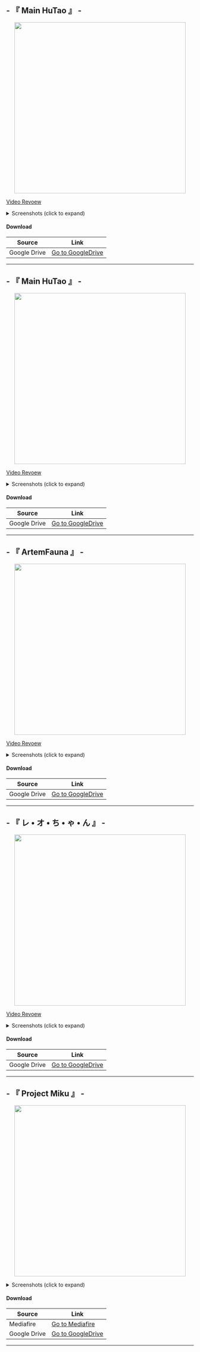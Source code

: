 ## - 『 Main HuTao 』 -


<p align="center"><img src="https://i.imgur.com/jC0GLhu.jpeg" height="460"></p>

[Video Revoew](https://youtu.be/aY0s4D6WZys)

<details>
<summary>Screenshots (click to expand)</summary>
<p align="center"><img src="https://i.imgur.com/68BaeHs.png" title="Welcome"height="480"></p>
<p align="center"><img src="https://i.imgur.com/6QXmsAI.jpeg" title="Menu Background"height="480"></p>
<p align="center"><img src="https://i.imgur.com/S7ZiAku.jpeg" title="Song Select"height="480"></p>
<p align="center"><img src="https://i.imgur.com/C9NxYcq.jpeg" title="Select Modes"height="480"></p>
<p align="center"><img src="https://i.imgur.com/LB1rxb3.jpeg" title="Mod Icons"height="480"></p>
<p align="center"><img src="https://i.imgur.com/Y2HiB12.jpeg" title="Skip"height="480"></p>
<p align="center"><img src="https://i.imgur.com/cMgwZg8.jpeg" title="Gameplay circles"height="480"></p>
<p align="center"><img src="https://i.imgur.com/TlbIeFi.jpeg" title="Screen Pause"height="480"></p>
<p align="center"><img src="https://i.imgur.com/wQQl2AQ.jpeg" title="Screen Fail"height="480"></p>
<p align="center"><img src="https://i.imgur.com/sBPal96.jpeg" title="Section Pass"height="480"></p>
<p align="center"><img src="https://i.imgur.com/j1ByD87.jpeg" title="Section Fail"height="480"></p>
<p align="center"><img src="https://i.imgur.com/XU1OLCn.jpeg" title="Ranking Panel"height="480"></p>
<p align="center"><img src="https://i.imgur.com/ySe5afU.jpeg" title="Ranking Panel"height="480"></p>
</details>

#### Download
Source|Link|
|---|---|
|Google Drive|[Go to GoogleDrive](https://drive.google.com/file/d/1TYrFx1RGiHYuCSRcGYMr0JXw4s8EAsl_/view?usp=drive_link)|

___

## - 『 Main HuTao 』 -


<p align="center"><img src="https://i.imgur.com/jC0GLhu.jpeg" height="460"></p>

[Video Revoew](https://youtu.be/aY0s4D6WZys)

<details>
<summary>Screenshots (click to expand)</summary>
<p align="center"><img src="https://i.imgur.com/68BaeHs.png" title="Welcome"height="480"></p>
<p align="center"><img src="https://i.imgur.com/6QXmsAI.jpeg" title="Menu Background"height="480"></p>
<p align="center"><img src="https://i.imgur.com/S7ZiAku.jpeg" title="Song Select"height="480"></p>
<p align="center"><img src="https://i.imgur.com/C9NxYcq.jpeg" title="Select Modes"height="480"></p>
<p align="center"><img src="https://i.imgur.com/LB1rxb3.jpeg" title="Mod Icons"height="480"></p>
<p align="center"><img src="https://i.imgur.com/Y2HiB12.jpeg" title="Skip"height="480"></p>
<p align="center"><img src="https://i.imgur.com/cMgwZg8.jpeg" title="Gameplay circles"height="480"></p>
<p align="center"><img src="https://i.imgur.com/TlbIeFi.jpeg" title="Screen Pause"height="480"></p>
<p align="center"><img src="https://i.imgur.com/wQQl2AQ.jpeg" title="Screen Fail"height="480"></p>
<p align="center"><img src="https://i.imgur.com/sBPal96.jpeg" title="Section Pass"height="480"></p>
<p align="center"><img src="https://i.imgur.com/j1ByD87.jpeg" title="Section Fail"height="480"></p>
<p align="center"><img src="https://i.imgur.com/XU1OLCn.jpeg" title="Ranking Panel"height="480"></p>
<p align="center"><img src="https://i.imgur.com/ySe5afU.jpeg" title="Ranking Panel"height="480"></p>
</details>

#### Download
Source|Link|
|---|---|
|Google Drive|[Go to GoogleDrive](https://drive.google.com/file/d/1TYrFx1RGiHYuCSRcGYMr0JXw4s8EAsl_/view?usp=drive_link)|

___

## - 『 ArtemFauna 』 -


<p align="center"><img src="https://i.imgur.com/vuNvi3C.png" height="460"></p>

[Video Revoew](https://youtu.be/aY0s4D6WZys)

<details>
<summary>Screenshots (click to expand)</summary>
<p align="center"><img src="https://i.imgur.com/uziQnxJ.png" title="Welcome"height="480"></p>
<p align="center"><img src="https://i.imgur.com/2RQTUJf.jpeg" title="Menu Background"height="480"></p>
<p align="center"><img src="https://i.imgur.com/TSakLZ3.jpeg" title="Song Select"height="480"></p>
<p align="center"><img src="https://i.imgur.com/cbNeH42.jpeg" title="Select Modes"height="480"></p>
<p align="center"><img src="https://i.imgur.com/voqVwRT.jpeg" title="Screen Skip"height="480"></p>
<p align="center"><img src="https://i.imgur.com/N7fXloU.jpeg" title="Gameplay circles"height="480"></p>
<p align="center"><img src="https://i.imgur.com/Ur6viRk.jpeg" title="Screen Pause"height="480"></p>
<p align="center"><img src="https://i.imgur.com/HSxNY1k.jpeg" title="Screen Fail"height="480"></p>
<p align="center"><img src="https://i.imgur.com/T4mb2Ec.jpeg" title="Screen Pass"height="480"></p>
<p align="center"><img src="https://i.imgur.com/hbOtGBj.jpeg" title="Screen Fail"height="480"></p>
<p align="center"><img src="https://i.imgur.com/Lqv2Bdv.jpeg" title="Spinner"height="480"></p>
<p align="center"><img src="https://i.imgur.com/RxtUJdR.jpeg" title="Ranking Panel"height="480"></p>
<p align="center"><img src="https://i.imgur.com/TmKeCMA.jpeg" title="Ranking Panel"height="480"></p>
</details>

#### Download
Source|Link|
|---|---|
|Google Drive|[Go to GoogleDrive](https://drive.google.com/file/d/1N4pf7JsQOYsYAJOaqO0vYsDp8CJMcFJX/view?usp=share_link)|

___

## - 『 レ • オ • ち • ゃ • ん 』 -


<p align="center"><img src="https://i.imgur.com/imkWVqZ.png" height="460"></p>

[Video Revoew](https://www.youtube.com/watch?v=SeL80U_-kRA)

<details>
<summary>Screenshots (click to expand)</summary>
<p align="center"><img src="https://i.imgur.com/ZGvbnv6.png" title="Welcome"height="480"></p>
<p align="center"><img src="https://i.imgur.com/99KhmmV.png" title="Menu Background"height="480"></p>
<p align="center"><img src="https://i.imgur.com/6iwkdtJ.jpg" title="Song Select"height="480"></p>
<p align="center"><img src="https://i.imgur.com/y0si9u7.jpg" title="Select Modes"height="480"></p>
<p align="center"><img src="https://i.imgur.com/lUYVMYM.jpg" title="Mod Icons"height="480"></p>
<p align="center"><img src="https://i.imgur.com/onmC6pS.jpg" title="Gameplay circles"height="480"></p>
<p align="center"><img src="https://i.imgur.com/594Ad8B.jpg" title="Screen Pause"height="480"></p>
<p align="center"><img src="https://i.imgur.com/Ge1Lk90.jpg" title="Screen Fail"height="480"></p>
<p align="center"><img src="https://i.imgur.com/xlidq72.jpg" title="Screen Skip"height="480"></p>
<p align="center"><img src="https://i.imgur.com/sySTAYJ.jpg" title="Screen Pass"height="480"></p>
<p align="center"><img src="https://i.imgur.com/h2pLDW0.jpg" title="Screen Fail"height="480"></p>
<p align="center"><img src="https://i.imgur.com/Zel0m9f.jpg" title="Ranking Panel"height="480"></p>
<p align="center"><img src="https://i.imgur.com/tssQvwu.jpg" title="Ranking Panel"height="480"></p>
</details>

#### Download
Source|Link|
|---|---|
|Google Drive|[Go to GoogleDrive](https://drive.google.com/file/d/1kX04WeJwXZ0tO-i95q5F1eFh7rOKcQxM/view?usp=sharing)|

___

## - 『 Project Miku 』 -


<p align="center"><img src="https://i.ppy.sh/61d98802c2a094430a7dbcc85682049098902308/68747470733a2f2f696d6775722d617263686976652e7070792e73682f71536572554b432e706e67" height="460"></p>

<details>
<summary>Screenshots (click to expand)</summary>
<p align="center"><img src="https://i.ppy.sh/468b21b1a982dd0ab57c7710793353d94e076125/68747470733a2f2f696d6775722d617263686976652e7070792e73682f785a3556414f352e706e67" title="Song Select"height="480"></p>
<p align="center"><img src="https://i.ppy.sh/82ccf6fd80f64b8c0e81d74e9bdc11337d71f994/68747470733a2f2f696d6775722d617263686976652e7070792e73682f4375554f4d68592e706e67" title="Select Modes"height="480"></p>
<p align="center"><img src="https://i.ppy.sh/0420b64c8c1eddba7fe876a61f49e3950aaf51c4/68747470733a2f2f696d6775722d617263686976652e7070792e73682f6761647a37626a2e706e67" title="Mod Icons"height="480"></p>
<p align="center"><img src="https://i.ppy.sh/945dfc304d0b5cfef867c9fdba3f01a80bea0650/68747470733a2f2f696d6775722d617263686976652e7070792e73682f7668757a70684e2e706e67" title="Gameplay circles"height="480"></p>
<p align="center"><img src="https://i.ppy.sh/85c2a324d7ca2494f694706cfa14c618aa6aad40/68747470733a2f2f696d6775722d617263686976652e7070792e73682f69307a435337322e706e67" title="Screen Pause"height="480"></p>
<p align="center"><img src="https://i.ppy.sh/c95929cbc1fb8cca65a8640a22a0443bd8bb3c9b/68747470733a2f2f696d6775722d617263686976652e7070792e73682f42526f434765762e706e67" title="Screen Fail"height="480"></p>
<p align="center"><img src="https://i.ppy.sh/d60555da9424e20d65fe6f31acae60d9d5e62f6b/68747470733a2f2f696d6775722d617263686976652e7070792e73682f587a70636953422e706e67" title="Screen Skip"height="480"></p>
<p align="center"><img src="https://i.ppy.sh/9c73cf61783ddde89d3fd6870030cca814a49060/68747470733a2f2f696d6775722d617263686976652e7070792e73682f7766673063644d2e706e67" title="Screen Pass"height="480"></p>
<p align="center"><img src="https://i.ppy.sh/a8039488b1c5deae165a2ddd03513982593420dc/68747470733a2f2f696d6775722d617263686976652e7070792e73682f61466431444c732e706e67" title="Screen Fail"height="480"></p>
<p align="center"><img src="https://i.ppy.sh/2e88de2fa12f8f7506dda17dfc2eed47d3651f75/68747470733a2f2f696d6775722d617263686976652e7070792e73682f335a646e78695a2e706e67" title="Ranking Panel"height="480"></p>
<p align="center"><img src="https://i.ppy.sh/4ac12cf615638b0ad9eb6512ef74f2c477d41747/68747470733a2f2f696d6775722d617263686976652e7070792e73682f4d544d5566444a2e706e67" title="Ranking Panel"height="480"></p>
</details>

#### Download
Source|Link|
|---|---|
|Mediafire|[Go to Mediafire](https://www.mediafire.com/file/ns9x0ipma7l5nbr/-_%2523__%25E3%2580%258CKL%25E3%2580%258D-_Project_Miku_%2523_-.osk/file)|
|Google Drive|[Go to GoogleDrive](https://drive.google.com/file/d/12UwlsQb2SaI6ogtkJj3OebyIpnQvkxbp/view?usp=sharing)|

___

